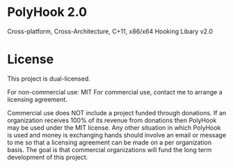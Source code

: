 # PolyHook 2.0
Cross-platform, Cross-Architecture, C+11, x86/x64 Hooking Libary v2.0

# License
This project is dual-licensed.

For non-commercial use: MIT
For commercial use, contact me to arrange a licensing agreement.
 
Commercial use does NOT include a project funded through donations. If an organization receives 100% of its revenue from donations then PolyHook may be used under the MIT license. Any other situation in which PolyHook is used and money is exchanging hands should involve an email or message to me so that a licensing agreement can be made on a per organization basis. The goal is that commercial organizations will fund the long term development of this project.
